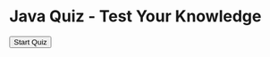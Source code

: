 <html lang="en">
<head>
  <meta charset="UTF-8">
  <meta name="viewport" content="width=device-width, initial-scale=1.0">
  <title>Java Quiz - Test Your Knowledge</title>
<style>
  
* {
    margin: 0;
    padding: 0;
    box-sizing: border-box;
  }
  
  body {
    font-family: Arial, sans-serif;
    background: linear-gradient(to right, #00c6ff, #0072ff);
    background-image: url("java.png");
    height: 100vh;
    display: flex;
    justify-content: center;
    align-items: center;
    color: white;
    text-align: center;
  }
  
  /* Styling for images around the box */
  .java-img {
    position: absolute;
    max-width: 100px; /* Adjust size of images */
    opacity: 0.8; /* Slight transparency for better visibility */
  }
  
  .top-left {
    top: -30px;
    left: -30px;
  }
  
  .bottom-right {
    bottom: -30px;
    right: -30px;
  }
  
  .quiz-container {
    background-color: rgba(0, 0, 0, 0.7);
    padding: 40px;
    border-radius: 10px;
    box-shadow: 0px 0px 20px rgba(0, 0, 0, 0.5);
    width: 60%;
    text-align: left;
    position: relative; /* For absolute positioning of images */
  }
  
  /* Other Styles for the Quiz */
  .question {
    font-size: 18px;
    margin: 10px 0;
  }
  
  .options {
    list-style: none;
    padding: 0;
  }
  
  .options li {
    margin: 10px 0;
    background-color: #fff;
    padding: 10px;
    border-radius: 5px;
    cursor: pointer;
    transition: background-color 0.3s;
  }
  
  .options li:hover {
    background-color: #f0f0f0;
  }
  
  .navigation {
    margin-top: 20px;
    display: flex;
    justify-content: space-between;
  }
  
  #quiz-container {
    display: none;
  }
  
* {
    margin: 0;
    padding: 0;
    box-sizing: border-box;
  }
  
  body {
    font-family: Arial, sans-serif;
    background: linear-gradient(to right, #00c6ff, #0072ff);
    height: 100vh;
    display: flex;
    justify-content: center;
    align-items: center;
    color: white;
    text-align: center;
  }
  
  /* Title Screen */
  .title-screen {
    display: flex;
    flex-direction: column;
    justify-content: center;
    align-items: center;
    text-align: center;
  }
  
  .title {
    font-size: 36px;
    margin-bottom: 20px;
    font-weight: bold;
    text-transform: uppercase;
  }
  
  button {
    background-color: #4CAF50;
    color: white;
    border: none;
    padding: 10px 20px;
    font-size: 16px;
    cursor: pointer;
    border-radius: 5px;
    margin-top: 20px;
  }
  
  button:hover {
    background-color: #45a049;
  }
  
  /* Quiz Section */
  .quiz-container {
    background-color: rgba(0, 0, 0, 0.7);
    padding: 40px;
    border-radius: 10px;
    box-shadow: 0px 0px 20px rgba(0, 0, 0, 0.5);
    width: 60%;
    text-align: left;
  }
  
  .question {
    font-size: 18px;
    margin: 10px 0;
  }
  
  .options {
    list-style: none;
    padding: 0;
  }
  
  .options li {
    margin: 10px 0;
    background-color: #8f8cb7;
    padding: 10px;
    border-radius: 5px;
    cursor: pointer;
    transition: background-color 0.3s;
  }
  
  .options li:hover {
    background-color: #f0f0f0;
  }
  
  .navigation {
    margin-top: 20px;
    display: flex;
    justify-content: space-between;
  }
  
  #result-screen {
    background-color: rgba(0, 0, 0, 0.7);
    padding: 40px;
    border-radius: 10px;
    width: 60%;
  }
  
  #score {
    font-size: 24px;
    font-weight: bold;
    margin-bottom: 20px;
  }
  
  #emoji {
    font-size: 48px;
  }
  
  #retry-btn {
    margin-top: 20px;
  }
  
  /* Hidden Elements */
  #quiz-container, #result-screen {
    display: none;
  }
  
</style></head>
<body>

  <!-- Title Screen -->
  <div id="title-screen" class="title-screen">
    <h1 class="title">Java Quiz - Test Your Knowledge</h1>
    <button id="start-btn" class="btn">Start Quiz</button>
  </div>

  <!-- Quiz Container -->
  <div id="quiz-container" class="quiz-container" style="display: none;">
    <div id="quiz"></div>
    <div class="navigation">
      <button id="previous-btn" class="btn" style="display: none;">Previous</button>
      <button id="next-btn" class="btn">Next</button>
    </div>
    <button id="submit" class="btn">Submit</button>
  </div>

  <!-- Result Screen -->
  <div id="result-screen" class="result-screen" style="display: none;">
    <h1>Your Score</h1>
    <div id="score"></div>
    <div id="emoji"></div>
    <button id="retry-btn" class="btn">Try Again</button>
  </div>

  <script>
    // Smooth scrolling when clicking on navigation links
document.querySelectorAll('nav ul li a').forEach(anchor => {
    anchor.addEventListener('click', function (e) {
        e.preventDefault();
        document.querySelector(this.getAttribute('href')).scrollIntoView({
            behavior: 'smooth'
        });
    });
});

  </script>
</body>
</html>
